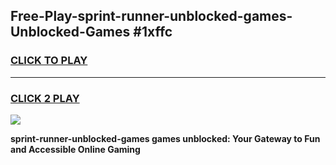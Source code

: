
## Free-Play-sprint-runner-unblocked-games-Unblocked-Games #1xffc
<h3>
<a href="https://news.freeplayer.one?title=sprint-runner-unblocked-games&ref=8M">CLICK TO PLAY</a></h3>
<hr>

<h3>
<a href="https://news.freeplayer.one?title=sprint-runner-unblocked-games&ref=8M">CLICK 2 PLAY</a>
  
</h3>

<a href="https://news.freeplayer.one?title=sprint-runner-unblocked-games&ref=8M"><img src="https://clearcache.store/games.png"></a>


**sprint-runner-unblocked-games games unblocked: Your Gateway to Fun and Accessible Online Gaming**
